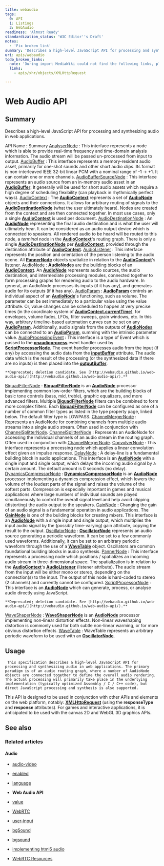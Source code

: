 ```yaml
---
title: webaudio
tags:
  0: API
  1: Listings
  3: WebAudio
readiness: 'Almost Ready'
standardization_status: 'W3C Editor''s Draft'
notes:
  - 'Fix broken link'
summary: 'Describes a high-level JavaScript API for processing and synthesizing audio in web applications.'
uri: apis/webaudio
todo_broken_links:
  note: 'During import MediaWiki could not find the following links, please fix and adjust this list.'
  links:
    - apis/xhr/objects/XMLHttpRequest

---
```

# Web Audio API

## Summary

Describes a high-level JavaScript API for processing and synthesizing audio in web applications.

API Name
:   Summary
[AnalyserNode](/apis/webaudio/AnalyserNode)
:   This interface represents a node which is able to provide real-time frequency and time-domain analysis information. The audio stream will be passed un-processed from input to output.
[AudioBuffer](/apis/webaudio/AudioBuffer)
:   This interface represents a memory-resident audio asset, primarily for one-shot sounds and other short audio clips. Its format is non-interleaved IEEE 32-bit linear PCM with a nominal range of -1 -\> +1. It can contain one or more channels.
[AudioBufferSourceNode](/apis/webaudio/AudioBufferSourceNode)
:   This interface represents an audio source from an in-memory audio asset in an [**AudioBuffer**](/apis/webaudio/AudioBuffer). It generally will be used for short audio assets which require a high degree of scheduling flexibility (can playback in rhythmically perfect ways).
[AudioContext](/apis/webaudio/AudioContext)
:   The [**AudioContext**](/apis/webaudio/AudioContext) represents a set of [**AudioNode**](/apis/webaudio/AudioNode) objects and their connections. It allows for arbitrary routing of signals to the [**AudioDestinationNode**](/apis/webaudio/AudioDestinationNode) (what the user ultimately hears). Nodes are created from the context and are then connected together. In most use cases, only a single [**AudioContext**](/apis/webaudio/AudioContext) is used per document.
[AudioDestinationNode](/apis/webaudio/AudioDestinationNode)
:   An [**AudioNode**](/apis/webaudio/AudioNode) representing the final audio destination and is what the user will ultimately hear. It can be considered as an audio output device which is connected to speakers. All rendered audio to be heard will be routed to this node, a *terminal* node in the [**AudioContext**](/apis/webaudio/AudioContext)'s routing graph. There is only a single [**AudioDestinationNode**](/apis/webaudio/AudioDestinationNode) per [**AudioContext**](/apis/webaudio/AudioContext), provided through the destination attribute of [**AudioContext**](/apis/webaudio/AudioContext).
[AudioListener](/apis/webaudio/AudioListener)
:   This interface represents the position and orientation of the person listening to the audio scene. All [**PannerNode**](/apis/webaudio/PannerNode) objects spatialize in relation to the [**AudioContext**](/apis/webaudio/AudioContext)'s listener.
[AudioNode](/apis/webaudio/AudioNode)
:   [**AudioNode**s](/apis/webaudio/AudioNode) are the building blocks of an [**AudioContext**](/apis/webaudio/AudioContext). An [**AudioNode**](/apis/webaudio/AudioNode) represents audio sources, the audio destination, and intermediate processing modules, connected together to form processing graphs for rendering audio to the audio hardware. In general, an AudioNode processes its inputs (if it has any), and generates audio for its outputs (if it has any).
[AudioParam](/apis/webaudio/AudioParam)
:   [**AudioParam**](/apis/webaudio/AudioParam) controls an individual aspect of an [**AudioNode**](/apis/webaudio/AudioNode)'s functioning, such as volume. The parameter can be set immediately to a particular value using the value attribute. Or, value changes can be scheduled to happen at very precise times (in the coordinate system of [**AudioContext.currentTime**](/apis/webaudio/AudioContext/currentTime)), for envelopes, volume fades, LFOs, filter sweeps, grain windows, etc. In this way, arbitrary timeline-based automation curves can be set on any [**AudioParam**](/apis/webaudio/AudioParam). Additionally, audio signals from the outputs of [**AudioNode**s](/apis/webaudio/AudioNode) can be connected to an [**AudioParam**](/apis/webaudio/AudioParam), summing with the intrinsic parameter value.
[AudioProcessingEvent](/apis/webaudio/AudioProcessingEvent)
:   This interface is a type of Event which is passed to the [**onaudioprocess**](/apis/webaudio/ScriptProcessorNode/onaudioprocess) event handler used by [**ScriptProcessorNode**](/apis/webaudio/ScriptProcessorNode). The event handler processes audio from the input (if any) by accessing the audio data from the [**inputBuffer**](/apis/webaudio/AudioProcessingEvent/inputBuffer) attribute. The audio data which is the result of the processing (or the synthesized data if there are no inputs) is then placed into the [**outputBuffer**](/apis/webaudio/AudioProcessingEvent/outputBuffer).

    **Deprecated; deletion candidate. See [http://webaudio.github.io/web-audio-api/](http://webaudio.github.io/web-audio-api/).**

[BiquadFilterNode](/apis/webaudio/BiquadFilterNode)
:   [**BiquadFilterNode**](/apis/webaudio/BiquadFilterNode) is an [**AudioNode**](/apis/webaudio/AudioNode) processor implementing common low-order filters, which are the building blocks of basic tone controls (bass, mid, treble), graphic equalizers, and more advanced filters. Multiple [**BiquadFilterNode**](/apis/webaudio/BiquadFilterNode) filters can be combined to form more complex filters. Each [**BiquadFilterNode**](/apis/webaudio/BiquadFilterNode) can be configured as one of a number of common filter types as listed in the type property page, linked below. The default filter type is LOWPASS.
[ChannelMergerNode](/apis/webaudio/ChannelMergerNode)
:   Represents an AudioNode for combining channels from multiple audio streams into a single audio stream. Often used in conjunction with [ChannelSplitterNode](/apis/webaudio/ChannelSplitterNode).
[ChannelSplitterNode](/apis/webaudio/ChannelSplitterNode)
:   Represents an AudioNode for accessing the individual channels of an audio stream in the routing graph. Often used in conjunction with [ChannelMergerNode](/apis/webaudio/ChannelMergerNode).
[ConvolverNode](/apis/webaudio/ConvolverNode)
:   This interface represents a processing node which applies a linear convolution effect given an impulse response.
[DelayNode](/apis/webaudio/DelayNode)
:   A delay-line is a fundamental building block in audio applications. This interface is an [**AudioNode**](/apis/webaudio/AudioNode) with a single input and single output, which delays the incoming audio signal by a certain amount. The default amount is 0 seconds (no delay).
[DynamicsCompressorNode](/apis/webaudio/DynamicsCompressorNode)
:   [**DynamicsCompressorNode**](/apis/webaudio/DynamicsCompressorNode) is an [**AudioNode**](/apis/webaudio/AudioNode) processor implementing a dynamics compression effect, which lowers the volume of the loudest parts of the signal and raises the volume of the softest parts. Compression is especially important in games and musical applications where large numbers of individual sounds are played simultaneously to control the overall signal level and help avoid clipping (distorting) the audio output to the speakers.
[GainNode](/apis/webaudio/GainNode)
:   Changing the gain of an audio signal is a fundamental operation in audio applications. The [**GainNode**](/apis/webaudio/GainNode) is one of the building blocks for creating mixers. This interface is an [**AudioNode**](/apis/webaudio/AudioNode) with a single input and single output, which multiplies the input audio signal by the (possibly time-varying) gain attribute, copying the result to the output.
[OscillatorNode](/apis/webaudio/OscillatorNode)
:   [**OscillatorNode**](/apis/webaudio/OscillatorNode) represents an audio source generating a periodic waveform. It can be set to a few commonly used waveforms. Additionally, it can be set to an arbitrary periodic waveform through the use of a [**WaveTable**](/apis/webaudio/WaveTable) object. Oscillators are common foundational building blocks in audio synthesis.
[PannerNode](/apis/webaudio/PannerNode)
:   This interface represents a processing node which positions / spatializes an incoming audio stream in three-dimensional space. The spatialization is in relation to the [**AudioContext**](/apis/webaudio/AudioContext)'s [**AudioListener**](/apis/webaudio/AudioListener) (listener attribute). The audio stream from the input will be either mono or stereo, depending on the connection(s) to the input. The output of this node is hard-coded to stereo (2 channels) and currently cannot be configured.
[ScriptProcessorNode](/apis/webaudio/ScriptProcessorNode)
:   This interface is an [**AudioNode**](/apis/webaudio/AudioNode) which can generate, process, or analyse audio directly using JavaScript.

    **Deprecated; deletion candidate. See [http://webaudio.github.io/web-audio-api/](http://webaudio.github.io/web-audio-api/).**

[WaveShaperNode](/apis/webaudio/WaveShaperNode)
:   [**WaveShaperNode**](/apis/webaudio/WaveShaperNode) is an [**AudioNode**](/apis/webaudio/AudioNode) processor implementing non-linear distortion effects. Non-linear waveshaping distortion is commonly used for both subtle non-linear warming, or for more obvious distortion effects.
[WaveTable](/apis/webaudio/WaveTable)
:   WaveTable represents an arbitrary periodic waveform to be used with an [**OscillatorNode**](/apis/webaudio/OscillatorNode).

## Usage

     This specification describes a high-level JavaScript API for processing and synthesizing audio in web applications. The primary paradigm is of an audio routing graph, where a number of AudioNode objects are connected together to define the overall audio rendering. The actual processing will primarily take place in the underlying implementation (typically optimized Assembly / C / C++ code), but direct JavaScript processing and synthesis is also supported.

This API is designed to be used in conjunction with other APIs and elements on the web platform, notably: [**XMLHttpRequest**](/w/index.php?title=apis/xhr/objects/XMLHttpRequest&action=edit&redlink=1) (using the **responseType** and **response** attributes). For games and interactive applications, it is anticipated to be used with the canvas 2D and WebGL 3D graphics APIs.

## See also

### Related articles

#### Audio

-   [audio-video](/apis/audio-video)

-   [enabled](/apis/audio-video/AudioTrack/enabled)

-   [language](/apis/audio-video/AudioTrack/language)

-   **Web Audio API**

-   [value](/apis/webaudio/AudioParam/value)

-   [WebRTC](/concepts/Internet_and_Web/webrtc)

-   [user-input](/css/properties/user-input)

-   [bgSound](/html/elements/bgSound)

-   [bgsound](/html/elements/bgSound/ja)

-   [implementing html5 audio](/tutorials/implementing_html5_audio)

-   [WebRTC Resources](/tutorials/webrtc_resources)

